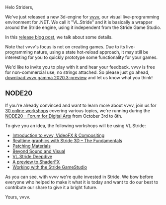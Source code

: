 Helo Striders,

We've just released a new 3d-engine for [vvvv](http://visualprogramming.net), our visual live-programming environment for .NET. We call it "VL.Stride" and it is basically a wrapper around the Stride engine, using it independent from the Stride Game Studio. 

In this [release blog post](https://vvvv.org/blog/vl.stride-for-evvvveryone), we talk about some details.

Note that vvvv's focus is not on creating games. Due to its live-programming nature, using a state hot-reload approach, it may still be interesting for you to quickly prototype some functionality for your games.

We'd like to invite you to play with it and hear your feedback. vvvv is free for non-commercial use, no strings attached. So please just go ahead, [download vvvv gamma 2020.3-preview](http://visualprogramming.net/) and let us know what you think!

## NODE20
If you're already convinced and want to learn more about vvvv, join us for [30 online workshops](https://20.nodeforum.org/program/workshops/) covering various topics, we're running during the [NODE20 - Forum for Digital Arts](https://20.nodeforum.org/) from October 3rd to 8th.

To give you an idea, the following workshops will be using VL.Stride:

- [Introduction to vvvv, VideoFX & Compositing](https://20.nodeforum.org/program/?lectureId=Jb1dpKqvOVzARBsfv8h)
- [Realtime graphics with Stride 3D – The Fundamentals](https://20.nodeforum.org/program/?lectureId=fdmYwsGOetD3L7Vs7Iph)
- [Patching Materials](https://20.nodeforum.org/program/?lectureId=fzhQkCecOIp6kU6WsLiO)
- [Beyond Sound and Visual](https://20.nodeforum.org/program/?lectureId=nO7aO8hdYv14R1PiBPBp)
- [VL.Stride Deepdive](https://20.nodeforum.org/program/?lectureId=NNA9Lhd4ICiw6VIzlFAr)
- [A preview to ShaderFX](https://20.nodeforum.org/program/?lectureId=N02FO8JjRyk1TbJyw819)
- [Working with the Stride GameStudio](https://20.nodeforum.org/program/?lectureId=RVC2tTBN3u4EXgGc8x5W)

As you can see, with vvvv we're quite invested in Stride. We bow before everyone who helped to make it what it is today and want to do our best to contribute our share to give it a bright future. 

Yours, 
vvvv.
